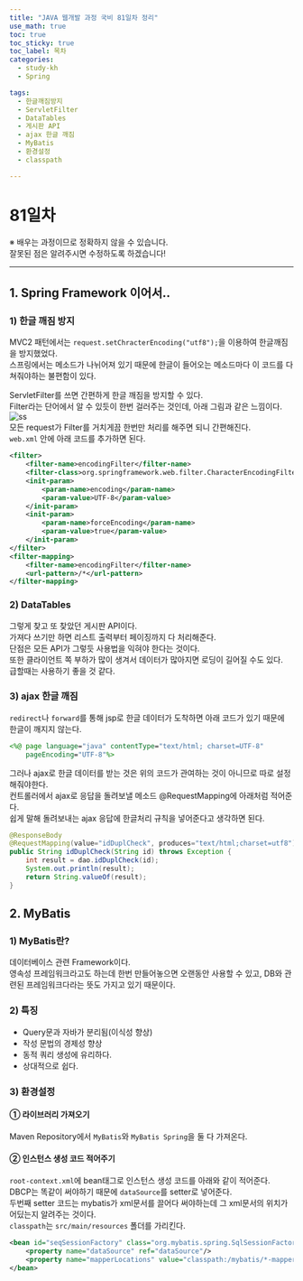 ```yaml
---
title: "JAVA 웹개발 과정 국비 81일차 정리"
use_math: true 
toc: true
toc_sticky: true
toc_label: 목차
categories:
  - study-kh
  - Spring

tags:
  - 한글깨짐방지  
  - ServletFilter
  - DataTables
  - 게시판 API
  - ajax 한글 깨짐
  - MyBatis
  - 환경설정
  - classpath

---
```



# 81일차  
※ 배우는 과정이므로 정확하지 않을 수 있습니다.   
잘못된 점은 알려주시면 수정하도록 하겠습니다!  

- - -



## 1. Spring Framework 이어서..   


### 1) 한글 깨짐 방지  

MVC2 패턴에서는 `request.setChracterEncoding("utf8");`을 이용하여 한글깨짐을 방지했었다.  
스프링에서는 메소드가 나뉘어져 있기 때문에 한글이 들어오는 메소드마다 이 코드를 다 쳐줘야하는 불편함이 있다.  



ServletFilter를 쓰면 간편하게 한글 깨짐을 방지할 수 있다.  
Filter라는 단어에서 알 수 있듯이 한번 걸러주는 것인데,  아래 그림과 같은 느낌이다.  
![ss](https://user-images.githubusercontent.com/86351381/147759340-a9ae349f-1ac9-439b-9fa8-5ca054ef1164.PNG)   
모든 request가 Filter를 거치게끔 한번만 처리를 해주면 되니 간편해진다.  
`web.xml` 안에 아래 코드를 추가하면 된다.  

```xml
<filter>
	<filter-name>encodingFilter</filter-name>
	<filter-class>org.springframework.web.filter.CharacterEncodingFilter</filter-class>
	<init-param>
		<param-name>encoding</param-name>
		<param-value>UTF-8</param-value>
	</init-param>
	<init-param>
		<param-name>forceEncoding</param-name>
		<param-value>true</param-value>
	</init-param>
</filter>
<filter-mapping>
	<filter-name>encodingFilter</filter-name>
	<url-pattern>/*</url-pattern>
</filter-mapping>
```

### 2) DataTables  

그렇게 찾고 또 찾았던 게시판 API이다.  
가져다 쓰기만 하면 리스트 출력부터 페이징까지 다 처리해준다.  
단점은 모든 API가 그렇듯 사용법을 익혀야 한다는 것이다.  
또한 클라이언트 쪽 부하가 많이 생겨서 데이터가 많아지면 로딩이 길어질 수도 있다.  
급할때는 사용하기 좋을 것 같다.  

### 3) ajax 한글 깨짐  

`redirect`나 `forward`를 통해 jsp로 한글 데이터가 도착하면 아래 코드가 있기 때문에 한글이 깨지지 않는다.  

```jsp
<%@ page language="java" contentType="text/html; charset=UTF-8"
    pageEncoding="UTF-8"%>
```

그러나 ajax로 한글 데이터를 받는 것은 위의 코드가 관여하는 것이 아니므로 따로 설정해줘야한다.  
컨트롤러에서 ajax로 응답을 돌려보낼 메소드 @RequestMapping에 아래처럼 적어준다.   
쉽게 말해 돌려보내는 ajax 응답에 한글처리 규칙을 넣어준다고 생각하면 된다.  

```java
@ResponseBody
@RequestMapping(value="idDuplCheck", produces="text/html;charset=utf8")
public String idDuplCheck(String id) throws Exception {
	int result = dao.idDuplCheck(id);
	System.out.println(result);
	return String.valueOf(result);
}
```


## 2. MyBatis  

### 1) MyBatis란?  

데이터베이스 관련 Framework이다.  
영속성 프레임워크라고도 하는데 한번 만들어놓으면 오랜동안 사용할 수 있고, DB와 관련된 프레임워크다라는 뜻도 가지고 있기 때문이다.  

### 2) 특징  

- Query문과 자바가 분리됨(이식성 향상)  
- 작성 문법의 경제성 향상  
- 동적 쿼리 생성에 유리하다.  
- 상대적으로 쉽다.  

### 3) 환경설정  

#### ① 라이브러리 가져오기  

Maven Repository에서 `MyBatis`와 `MyBatis Spring`을 둘 다 가져온다.  

#### ② 인스턴스 생성 코드 적어주기  

`root-context.xml`에 bean태그로 인스턴스 생성 코드를 아래와 같이 적어준다.  
DBCP는 똑같이 써야하기 때문에 `dataSource`를 setter로 넣어준다.  
두번째 setter 코드는 mybatis가 xml문서를 끌어다 써야하는데 그 xml문서의 위치가 어딨는지 알려주는 것이다.  
`classpath`는 `src/main/resources` 폴더를 가리킨다.  

```xml
<bean id="seqSessionFactory" class="org.mybatis.spring.SqlSessionFactoryBean">
	<property name="dataSource" ref="dataSource"/>
	<property name="mapperLocations" value="classpath:/mybatis/*-mapper.xml"/>
</bean>
```

